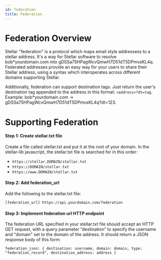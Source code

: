 ```yaml
---
id: federation
title: Federation
---
```

# Federation Overview

Stellar "federation" is a protocol which maps email style addressess to a stellar address. It's a way for Stellar software to resolve bob*yourdomain.com into gDSSa75HPagWcvQmwH7D51dT5DPmvsKL4q. Federated addresses provide an easy way for your users to share their Stellar address, using a syntax which interoperates across different domains supporting Stellar.

Additionally, federation can support destination tags. Just return the user's destination tag appended to the address in this format:
`<address>?dt=tag`. Example: bob*yourdomain.com -> gDSSa75HPagWcvQmwH7D51dT5DPmvsKL4q?dt=123.

# Supporting Federation

#### Step 1: Create stellar.txt file

Create a file called stellar.txt and put it at the root of your domain. In the stellar-lib javascript, the stellar.txt file is searched for in this order:

- `https://stellar.DOMAIN/stellar.txt`
- `https://DOMAIN/stellar.txt`
- `https://www.DOMAIN/stellar.txt`

#### Step 2: Add federation_url

Add the following to the stellar.txt file:

`[federation_url] https://api.yourdomain.com/federation`


#### Step 3: Implement federation url HTTP endpoint

The federation URL specified in your stellar.txt file should accept an HTTP GET request, with a query parameter “destination” to specify the username and "domain" set to the domain of the address. It should return a JSON response body of this form:

`
federation_json: {
  destination: username,
  domain: domain,
  type: "federation_record",
  destination_address: address
}
`

